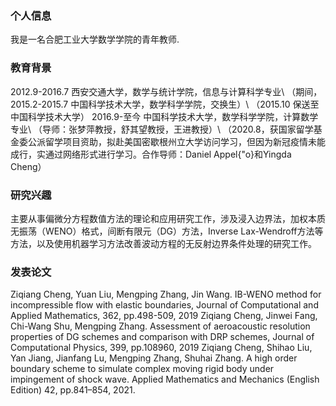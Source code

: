 ### 个人信息
我是一名合肥工业大学数学学院的青年教师.
### 教育背景
2012.9-2016.7 西安交通大学，数学与统计学院，信息与计算科学专业\\
        （期间，2015.2-2015.7 中国科学技术大学，数学科学学院，交换生）\\
        （2015.10 保送至中国科学技术大学）
2016.9-至今  中国科学技术大学，数学科学学院，计算数学专业\\
        （导师：张梦萍教授，舒其望教授，王进教授）\\
        （2020.8，获国家留学基金委公派留学项目资助，拟赴美国密歇根州立大学访问学习，但因为新冠疫情未能成行，实通过网络形式进行学习。合作导师：Daniel Appel{\"o}和Yingda Cheng）
### 研究兴趣
主要从事偏微分方程数值方法的理论和应用研究工作，涉及浸入边界法，加权本质无振荡（WENO）格式，间断有限元（DG）方法，Inverse Lax-Wendroff方法等方法，以及使用机器学习方法改善波动方程的无反射边界条件处理的研究工作。
### 发表论文
Ziqiang Cheng, Yuan Liu, Mengping Zhang, Jin Wang. IB-WENO method for incompressible flow with elastic boundaries, Journal of Computational and Applied Mathematics, 362, pp.498-509, 2019
Ziqiang Cheng, Jinwei Fang, Chi-Wang Shu, Mengping Zhang. Assessment of aeroacoustic resolution properties of DG schemes and comparison with DRP schemes, Journal of Computational Physics, 399, pp.108960, 2019
Ziqiang Cheng, Shihao Liu, Yan Jiang, Jianfang Lu, Mengping Zhang, Shuhai Zhang. A high order boundary scheme to simulate complex moving rigid body under impingement of shock wave. Applied Mathematics and Mechanics (English Edition) 42, pp.841–854, 2021.
        
        
